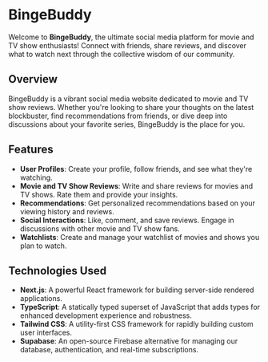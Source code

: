 # BingeBuddy

Welcome to **BingeBuddy**, the ultimate social media platform for movie and TV show enthusiasts! Connect with friends, share reviews, and discover what to watch next through the collective wisdom of our community.

## Overview

BingeBuddy is a vibrant social media website dedicated to movie and TV show reviews. Whether you're looking to share your thoughts on the latest blockbuster, find recommendations from friends, or dive deep into discussions about your favorite series, BingeBuddy is the place for you.

## Features

- **User Profiles**: Create your profile, follow friends, and see what they're watching.
- **Movie and TV Show Reviews**: Write and share reviews for movies and TV shows. Rate them and provide your insights.
- **Recommendations**: Get personalized recommendations based on your viewing history and reviews.
- **Social Interactions**: Like, comment, and save reviews. Engage in discussions with other movie and TV show fans.
- **Watchlists**: Create and manage your watchlist of movies and shows you plan to watch.

## Technologies Used

- **Next.js**: A powerful React framework for building server-side rendered applications.
- **TypeScript**: A statically typed superset of JavaScript that adds types for enhanced development experience and robustness.
- **Tailwind CSS**: A utility-first CSS framework for rapidly building custom user interfaces.
- **Supabase**: An open-source Firebase alternative for managing our database, authentication, and real-time subscriptions.

